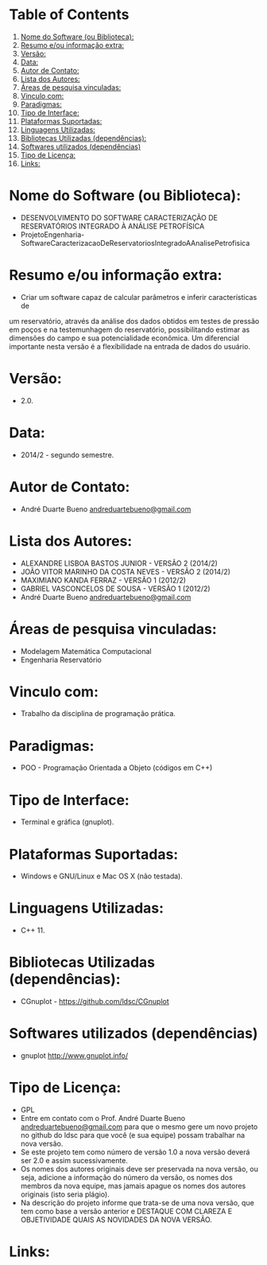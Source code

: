 
# Table of Contents

1.  [Nome do Software (ou Biblioteca):](#org400727f)
2.  [Resumo e/ou informação extra:](#orga3d79f7)
3.  [Versão:](#orgbd1dc0e)
4.  [Data:](#org7f360c1)
5.  [Autor de Contato:](#org6761cf3)
6.  [Lista dos Autores:](#org57f7571)
7.  [Áreas de pesquisa vinculadas:](#org33440a4)
8.  [Vinculo com:](#orga8f6edb)
9.  [Paradigmas:](#org2ad91f6)
10. [Tipo de Interface:](#orge20ce0f)
11. [Plataformas Suportadas:](#org58b0343)
12. [Linguagens Utilizadas:](#org1f2da84)
13. [Bibliotecas Utilizadas (dependências):](#org350adce)
14. [Softwares utilizados (dependências)](#orgfb3e3c6)
15. [Tipo de Licença:](#orgc974ffb)
16. [Links:](#org1cd3e71)


<a id="org400727f"></a>

# Nome do Software (ou Biblioteca):

-   DESENVOLVIMENTO DO SOFTWARE CARACTERIZAÇÃO DE RESERVATÓRIOS INTEGRADO À ANÁLISE PETROFÍSICA
-   ProjetoEngenharia-SoftwareCaracterizacaoDeReservatoriosIntegradoAAnalisePetrofisica


<a id="orga3d79f7"></a>

# Resumo e/ou informação extra:

-   Criar um software capaz de calcular parâmetros e inferir características de

um reservatório, através da análise dos dados obtidos em testes de pressão em
poços e na testemunhagem do reservatório, possibilitando estimar as dimensões
do campo e sua potencialidade econômica. Um diferencial importante nesta
versão é a flexíbilidade na entrada de dados do usuário.


<a id="orgbd1dc0e"></a>

# Versão:

-   2.0.


<a id="org7f360c1"></a>

# Data:

-   2014/2 - segundo semestre.


<a id="org6761cf3"></a>

# Autor de Contato:

-   André Duarte Bueno <andreduartebueno@gmail.com>


<a id="org57f7571"></a>

# Lista dos Autores:

-   ALEXANDRE LISBOA BASTOS JUNIOR - VERSÃO 2 (2014/2)
-   JOÃO VITOR MARINHO DA COSTA NEVES - VERSÃO 2 (2014/2)
-   MAXIMIANO KANDA FERRAZ - VERSÃO 1 (2012/2)
-   GABRIEL VASCONCELOS DE SOUSA - VERSÃO 1 (2012/2)
-   André Duarte Bueno <andreduartebueno@gmail.com>


<a id="org33440a4"></a>

# Áreas de pesquisa vinculadas:

-   Modelagem Matemática Computacional
-   Engenharia Reservatório


<a id="orga8f6edb"></a>

# Vinculo com:

-   Trabalho da disciplina de programação prática.


<a id="org2ad91f6"></a>

# Paradigmas:

-   POO - Programação Orientada a Objeto (códigos em C++)


<a id="orge20ce0f"></a>

# Tipo de Interface:

-   Terminal e gráfica (gnuplot).


<a id="org58b0343"></a>

# Plataformas Suportadas:

-   Windows e GNU/Linux e Mac OS X (não testada).


<a id="org1f2da84"></a>

# Linguagens Utilizadas:

-   C++ 11.


<a id="org350adce"></a>

# Bibliotecas Utilizadas (dependências):

-   CGnuplot - <https://github.com/ldsc/CGnuplot>


<a id="orgfb3e3c6"></a>

# Softwares utilizados (dependências)

-   gnuplot <http://www.gnuplot.info/>


<a id="orgc974ffb"></a>

# Tipo de Licença:

-   GPL
-   Entre em contato com o Prof. André Duarte Bueno
    andreduartebueno@gmail.com
    para que o mesmo gere um novo projeto no github do ldsc para que você (e sua equipe) possam trabalhar na nova versão.
-   Se este projeto tem como número de versão 1.0 a nova versão deverá ser 2.0 e assim sucessivamente.
-   Os nomes dos autores originais deve ser preservada na nova versão, ou seja, adicione a informação do número da versão, os nomes dos membros da nova equipe, mas jamais apague os nomes dos autores originais (isto seria plágio).
-   Na descrição do projeto informe que trata-se de uma nova versão, que tem como base a versão anterior e DESTAQUE COM CLAREZA E OBJETIVIDADE QUAIS AS NOVIDADES DA NOVA VERSÃO.


<a id="org1cd3e71"></a>

# Links:

